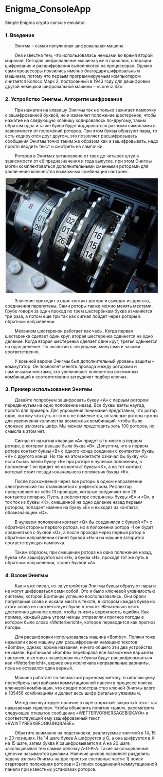 # Enigma_ConsoleApp
Simple Enigma crypto console emulator.

<h3>1. Введение</h3>

&nbsp;&nbsp;&nbsp;&nbsp;&nbsp;&nbsp;&nbsp;&nbsp;Энигма  –  самая популярная шифровальная машина. 

&nbsp;&nbsp;&nbsp;&nbsp;&nbsp;&nbsp;&nbsp;&nbsp;Она известна тем, что использовалась немцами во время второй мировой. Сегодня шифровальные машины уже в прошлом, операции шифрования и расшифрования выполняются на процессорах. Однако сами процессоры появились именно благодаря шифровальным машинам, потому что первым программируемым компьютером считается Колосс Марк 2, построенный в 1943 году для дешифровки другой немецкой шифровальной машины – «Lorenz SZ». 

<h3>2. Устройство Энигмы. Алгоритм шифрования</h3>

&nbsp;&nbsp;&nbsp;&nbsp;&nbsp;&nbsp;&nbsp;&nbsp;При нажатии на клавишу Энигмы ток не только зажигает лампочку с зашифрованной буквой, но и изменяет положение шестеренок, чтобы нажатие на следующую клавишу кодировалось по-другому, таким образом одна и та же буква будет кодироваться разными символами в зависимости от положений роторов. При этом буквы образуют пары, то есть кодируются друг другом, это позволяет расшифровывать сообщения Энигмы точно таким же образом как и зашифровывать, надо просто вводить текст и смотреть на лампочки. 

&nbsp;&nbsp;&nbsp;&nbsp;&nbsp;&nbsp;&nbsp;&nbsp;Роторов в Энигмах установлено от трех до четырех штук в зависимости от её предназначения и года выпуска, при этом Энигмы могли комплектоваться дополнительными сменными роторами для увеличения количества возможных комбинаций настроек.

<p align="center">
  <img src="pictures/rotors.jpg" width="500" />
</p>

&nbsp;&nbsp;&nbsp;&nbsp;&nbsp;&nbsp;&nbsp;&nbsp;Значение приходит в один контакт ротора и выходит из другого, соединения перепутаны. Сами роторы также можно менять местами. Грубо говоря за один проход по трем шестерёнкам буква изменяется три раза, а потом еще три так как сигнал пойдет через роторы в обратном направлении. 

&nbsp;&nbsp;&nbsp;&nbsp;&nbsp;&nbsp;&nbsp;&nbsp;Механизм шестеренок работает как часы. Когда первая шестеренка сделает один круг, вторая шестеренка сдвинется на одно деление. Когда вторая шестеренка сделает один круг, третья сдвинется на одно деление. По аналогии с секундами, минутами и часами соответственно. 

&nbsp;&nbsp;&nbsp;&nbsp;&nbsp;&nbsp;&nbsp;&nbsp;У военной версии Энигмы был дополнительный уровень защиты – коммутатор. Он позволяет менять провода между роторами и лампочками местами, это увеличивает количество возможных комбинаций и соответственно затрудняет подбор ключах.

<h3>3. Пример использования Энигмы</h3>

&nbsp;&nbsp;&nbsp;&nbsp;&nbsp;&nbsp;&nbsp;&nbsp;Давайте попробуем зашифровать букву «A» с первым ротором передвинутым на одно положение назад. Все буквы взяты наугад, просто для примера. Для упрощения понимания представим, что ротор один, потому что суть от этого не поменяется, остальные роторы нужны для увеличения количества возможных комбинаций, чтобы было сложнее взломать шифр. Мы можем представить хоть 100 роторов, но смысла в этом нет. 

&nbsp;&nbsp;&nbsp;&nbsp;&nbsp;&nbsp;&nbsp;&nbsp;Сигнал от нажатия клавиши «А» придет в то место в первом роторе, в котором раньше была буква «B». Допустим, что в первом роторе контакт буквы «B» с одного конца соединен с контактом буквы «K» с другого конца. Но ток на этом контакте означал бы букву «K» если бы мы ввели букву «B» при роторе в нулевом положении, в положении 1 он придет не на контакт буквы «K», а на тот контакт, который стоит позади изначального положения буквы «K». 

&nbsp;&nbsp;&nbsp;&nbsp;&nbsp;&nbsp;&nbsp;&nbsp;После прохождения через все роторы в одном направлении электрический ток сталкивается с рефлектором. Рефлектор представляет из себя 13 проводов, которые соединяют все 26 контактов попарно. Пусть в рефлекторе соединены буквы «E» и «Q», и ток ток из буквы «K», смещенной на одно деление назад первым ротором, попадает именно на букву «E» и выходит из контакта обозначающем «Q». 

&nbsp;&nbsp;&nbsp;&nbsp;&nbsp;&nbsp;&nbsp;&nbsp;В нулевом положении контакт «Q» бы соединялся с буквой «F» с обратной стороны первого ротора, но в положении ротора -1 он будет соединяться с буквой «O», а после прохода через первый ротор в обратном направлении станет буквой «H» и на машине загорится соответствующая лампочка. 

&nbsp;&nbsp;&nbsp;&nbsp;&nbsp;&nbsp;&nbsp;&nbsp;Таким образом, при смещении ротора на одно положение назад, буква «A» зашифруется как «H», а буква «H», проходя тот же путь в обратном направлении, станет буквой «A».

<h3>4. Взлом Энигмы</h3>

&nbsp;&nbsp;&nbsp;&nbsp;&nbsp;&nbsp;&nbsp;&nbsp;Как я уже писал, из-за устройства Энигмы буквы образуют пары и не могут шифроваться сами собой. Это и было ключевой уязвимостью системы, которой Британцы успешно воспользовались. Они брали популярные слова и искали место в тексте, в котором каждая буква из этого слова не соответствует букве в тексте. Желательно взять достаточно длинное слово, чтобы снизить вероятность ошибки. Как пример, каждый день утром немцы отправляли прогноз погоды в котором было слово «Wetterbericht», которое переводится как прогноз погоды. 

&nbsp;&nbsp;&nbsp;&nbsp;&nbsp;&nbsp;&nbsp;&nbsp;Для расшифровки использовалась машина «Bombe». Поляки тоже называли свою машину для расшифрования немецких текстов «Bombe», однако, кроме названия, ничего общего эти два устройства не имели. Британская «Bombe» перебирала все возможные варианты настроек, в которых зашифрованные буквы будут расшифровываться как «Wetterbericht», вернее она исключала неправильные варианты, пока не оставался один верный.

&nbsp;&nbsp;&nbsp;&nbsp;&nbsp;&nbsp;&nbsp;&nbsp;Машина работает по весьма хитроумному методу, позволяющему пренебречь настройками коммутационной панели в процессе поиска ключевой комбинации, что сводит пространство ключей Энигмы всего к 105456 комбинациям и делает весь шифр фатально уязвимым.

&nbsp;&nbsp;&nbsp;&nbsp;&nbsp;&nbsp;&nbsp;&nbsp;Метод эксплуатирует наличие в паре открытый-закрытый текст так называемых «циклов». Чтобы объяснить понятие «цикл», рассмотрим следующее открытое сообщение «WETTERVORHERSAGEBISKAYA» и соответствующий ему зашифрованный текст «RWIVTYRESXBFOGKUHQBAISE». 

&nbsp;&nbsp;&nbsp;&nbsp;&nbsp;&nbsp;&nbsp;&nbsp;Обратите внимание на подстановки, реализуемые энигмой в 14, 15 и 20 позициях. На 14 шаге буква A шифруется в G, а она шифруется в K на 15 шаге, затем буква K зашифровывается в A на 20 шаге, закольцовывая тем самым цепочку A-G-K-A. Такие закольцованные цепочки называются циклами. Наличие циклов позволяет разделить задачу взлома Энигмы на две простые составные части: 1) поиск стартового положения роторов и 2) поиск соединений коммутационной панели при известных установках роторов. 
